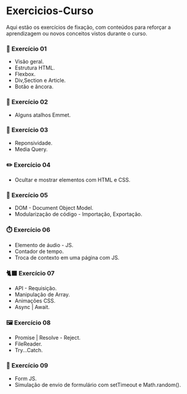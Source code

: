 # Exercicios-Curso
Aqui estão os exercícios de fixação, com conteúdos para reforçar a aprendizagem ou novos conceitos vistos durante o curso.

### 🎯 Exercício 01
<ul>
  <li>Visão geral.</li>
  <li>Estrutura HTML.</li>
  <li>Flexbox.</li>
  <li>Div,Section e Article.</li>
  <li>Botão e âncora.</li>
</ul>

### 🚀 Exercício 02
<ul>
  <li>Alguns atalhos Emmet.</li>
</ul>

### 📱 Exercício 03
<ul>
  <li>Reponsividade.</li>
  <li>Media Query.</li>
</ul>

### ✏️ Exercício 04
<ul>
  <li>Ocultar e mostrar elementos com HTML e CSS.</li>
</ul>

### 📜 Exercício 05
<ul>
  <li>DOM - Document Object Model.</li>
  <li>Modularização de código - Importação, Exportação.</li>
</ul>

### ⏱️ Exercício 06
<ul>
  <li>Elemento de áudio - JS.</li>
  <li>Contador de tempo.</li>
  <li>Troca de contexto em uma página com JS.</li>
</ul>

### 🐈‍⬛ Exercício 07
<ul>
  <li>API - Requisição.</li>
  <li>Manipulação de Array.</li>
  <li>Animações CSS.</li>
  <li>Async | Await.</li>
</ul>

### 🖼️ Exercício 08
<ul>
  <li>Promise | Resolve - Reject.</li>
  <li>FileReader.</li>
  <li>Try...Catch.</li>
</ul>

### 🔑 Exercício 09
<ul>
  <li>Form JS.</li>
  <li>Simulação de envio de formulário com setTimeout e Math.random().</li>
</ul>
